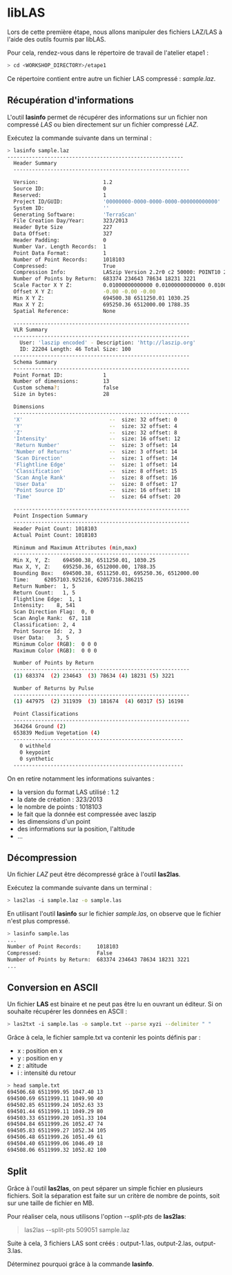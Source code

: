 # libLAS

Lors de cette première étape, nous allons manipuler des fichiers LAZ/LAS à
l'aide des outils fournis par libLAS.

Pour cela, rendez-vous dans le répertoire de travail de l'atelier etape1 :

```bash
> cd <WORKSHOP_DIRECTORY>/etape1
```

Ce répertoire contient entre autre un fichier LAS compressé : *sample.laz*.

## Récupération d'informations

L'outil **lasinfo** permet de récupérer des informations sur un fichier non
compressé *LAS* ou bien directement sur un fichier compressé *LAZ*.

Exécutez la commande suivante dans un terminal :

```bash
> lasinfo sample.laz
---------------------------------------------------------
  Header Summary
  ---------------------------------------------------------

  Version:                     1.2
  Source ID:                   0
  Reserved:                    1
  Project ID/GUID:             '00000000-0000-0000-0000-000000000000'
  System ID:                   ''
  Generating Software:         'TerraScan'
  File Creation Day/Year:      323/2013
  Header Byte Size             227
  Data Offset:                 327
  Header Padding:              0
  Number Var. Length Records:  1
  Point Data Format:           1
  Number of Point Records:     1018103
  Compressed:                  True
  Compression Info:            LASzip Version 2.2r0 c2 50000: POINT10 2 GPSTIME11 2
  Number of Points by Return:  683374 234643 78634 18231 3221
  Scale Factor X Y Z:          0.01000000000000 0.01000000000000 0.01000000000000
  Offset X Y Z:                -0.00 -0.00 -0.00
  Min X Y Z:                   694500.38 6511250.01 1030.25
  Max X Y Z:                   695250.36 6512000.00 1788.35
  Spatial Reference:           None

  ---------------------------------------------------------
  VLR Summary
  ---------------------------------------------------------
    User: 'laszip encoded' - Description: 'http://laszip.org'
    ID: 22204 Length: 46 Total Size: 100
  ---------------------------------------------------------
  Schema Summary
  ---------------------------------------------------------
  Point Format ID:             1
  Number of dimensions:        13
  Custom schema?:              false
  Size in bytes:               28

  Dimensions
  ---------------------------------------------------------
  'X'                            --  size: 32 offset: 0
  'Y'                            --  size: 32 offset: 4
  'Z'                            --  size: 32 offset: 8
  'Intensity'                    --  size: 16 offset: 12
  'Return Number'                --  size: 3 offset: 14
  'Number of Returns'            --  size: 3 offset: 14
  'Scan Direction'               --  size: 1 offset: 14
  'Flightline Edge'              --  size: 1 offset: 14
  'Classification'               --  size: 8 offset: 15
  'Scan Angle Rank'              --  size: 8 offset: 16
  'User Data'                    --  size: 8 offset: 17
  'Point Source ID'              --  size: 16 offset: 18
  'Time'                         --  size: 64 offset: 20

  ---------------------------------------------------------
  Point Inspection Summary
  ---------------------------------------------------------
  Header Point Count: 1018103
  Actual Point Count: 1018103

  Minimum and Maximum Attributes (min,max)
  ---------------------------------------------------------
  Min X, Y, Z:    694500.38, 6511250.01, 1030.25
  Max X, Y, Z:    695250.36, 6512000.00, 1788.35
  Bounding Box:   694500.38, 6511250.01, 695250.36, 6512000.00
  Time:     62057103.925216, 62057316.386215
  Return Number:  1, 5
  Return Count:   1, 5
  Flightline Edge:  1, 1
  Intensity:    8, 541
  Scan Direction Flag:  0, 0
  Scan Angle Rank:  67, 118
  Classification: 2, 4
  Point Source Id:  2, 3
  User Data:    3, 5
  Minimum Color (RGB):  0 0 0
  Maximum Color (RGB):  0 0 0

  Number of Points by Return
  ---------------------------------------------------------
  (1) 683374  (2) 234643  (3) 78634 (4) 18231 (5) 3221

  Number of Returns by Pulse
  ---------------------------------------------------------
  (1) 447975  (2) 311939  (3) 181674  (4) 60317 (5) 16198

  Point Classifications
  ---------------------------------------------------------
  364264 Ground (2)
  653839 Medium Vegetation (4)
  -------------------------------------------------------
    0 withheld
    0 keypoint
    0 synthetic
  -------------------------------------------------------
```

On en retire notamment les informations suivantes :

  - la version du format LAS utilisé : 1.2
  - la date de création : 323/2013
  - le nombre de points : 1018103
  - le fait que la donnée est compressée avec laszip
  - les dimensions d'un point
  - des informations sur la position, l'altitude
  - ...

## Décompression

Un fichier *LAZ* peut être décompressé grâce à l'outil **las2las**.

Exécutez la commande suivante dans un terminal :

```bash
> las2las -i sample.laz -o sample.las
```

En utilisant l'outil **lasinfo** sur le fichier *sample.las*, on observe que
le fichier n'est plus compressé.

```bash
> lasinfo sample.las
...
Number of Point Records:     1018103
Compressed:                  False
Number of Points by Return:  683374 234643 78634 18231 3221
...
```

## Conversion en ASCII

Un fichier **LAS** est binaire et ne peut pas être lu en ouvrant un éditeur. Si
on souhaite récupérer les données en ASCII :

```bash
> las2txt -i sample.las -o sample.txt --parse xyzi --delimiter " "
```

Grâce à cela, le fichier sample.txt va contenir les points définis par :
  - x : position en x
  - y : position en y
  - z : altitude
  - i : intensité du retour

```bash
> head sample.txt
694506.68 6511999.95 1047.40 13
694500.69 6511999.11 1049.90 40
694502.85 6511999.24 1052.63 33
694501.44 6511999.11 1049.29 80
694503.33 6511999.20 1051.33 104
694504.84 6511999.26 1052.47 74
694505.83 6511999.27 1052.34 105
694506.48 6511999.26 1051.49 61
694504.40 6511999.06 1046.49 18
694508.06 6511999.32 1052.82 100
```

## Split

Grâce à l'outil **las2las**, on peut séparer un simple fichier en plusieurs
fichiers. Soit la séparation est faite sur un critère de nombre de points,
soit sur une taille de fichier en MB.

Pour réaliser cela, nous utilisons l'option *--split-pts* de **las2las**:

> las2las --split-pts 509051 sample.laz

Suite à cela, 3 fichiers LAS sont créés : output-1.las, output-2.las, output-3.las.

Déterminez pourquoi grâce à la commande **lasinfo**.
